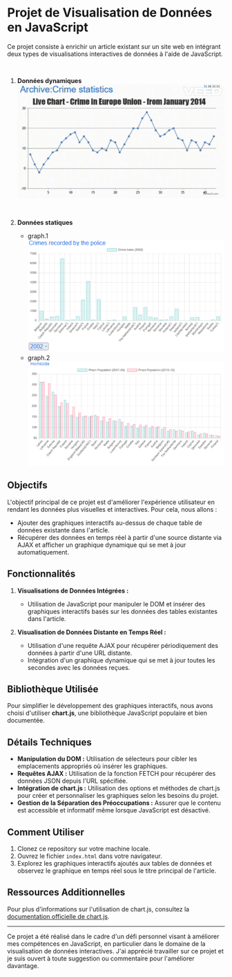 # Projet de Visualisation de Données en JavaScript

Ce projet consiste à enrichir un article existant sur un site web en intégrant deux types de visualisations interactives de données à l'aide de JavaScript.

<br>

1. **Données dynamiques**
   ![](https://github.com/amandineVdw/js-datavisualisation-challenge/raw/test1/readmeGif.gif)

<br>

2.  **Données statiques**

    - graph.1
      ![](https://github.com/amandineVdw/js-datavisualisation-challenge/raw/test1/readmePic1.png)
      <br>
    - graph.2
      ![](https://github.com/amandineVdw/js-datavisualisation-challenge/raw/test1/readmePic2.png)

## Objectifs

L'objectif principal de ce projet est d'améliorer l'expérience utilisateur en rendant les données plus visuelles et interactives. Pour cela, nous allons :

- Ajouter des graphiques interactifs au-dessus de chaque table de données existante dans l'article.
- Récupérer des données en temps réel à partir d'une source distante via AJAX et afficher un graphique dynamique qui se met à jour automatiquement.

## Fonctionnalités

1. **Visualisations de Données Intégrées :**

   - Utilisation de JavaScript pour manipuler le DOM et insérer des graphiques interactifs basés sur les données des tables existantes dans l'article.

2. **Visualisation de Données Distante en Temps Réel :**
   - Utilisation d'une requête AJAX pour récupérer périodiquement des données à partir d'une URL distante.
   - Intégration d'un graphique dynamique qui se met à jour toutes les secondes avec les données reçues.

## Bibliothèque Utilisée

Pour simplifier le développement des graphiques interactifs, nous avons choisi d'utiliser **chart.js**, une bibliothèque JavaScript populaire et bien documentée.

## Détails Techniques

- **Manipulation du DOM :** Utilisation de sélecteurs pour cibler les emplacements appropriés où insérer les graphiques.
- **Requêtes AJAX :** Utilisation de la fonction FETCH pour récupérer des données JSON depuis l'URL spécifiée.
- **Intégration de chart.js :** Utilisation des options et méthodes de chart.js pour créer et personnaliser les graphiques selon les besoins du projet.
- **Gestion de la Séparation des Préoccupations :** Assurer que le contenu est accessible et informatif même lorsque JavaScript est désactivé.

## Comment Utiliser

1. Clonez ce repository sur votre machine locale.
2. Ouvrez le fichier `index.html` dans votre navigateur.
3. Explorez les graphiques interactifs ajoutés aux tables de données et observez le graphique en temps réel sous le titre principal de l'article.

## Ressources Additionnelles

Pour plus d'informations sur l'utilisation de chart.js, consultez la [documentation officielle de chart.js](https://www.chartjs.org/docs/latest/).

---

Ce projet a été réalisé dans le cadre d'un défi personnel visant à améliorer mes compétences en JavaScript, en particulier dans le domaine de la visualisation de données interactives. J'ai apprécié travailler sur ce projet et je suis ouvert à toute suggestion ou commentaire pour l'améliorer davantage.
